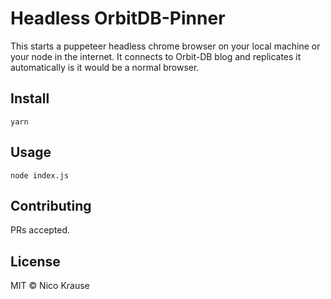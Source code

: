 # Headless OrbitDB-Pinner

This starts a puppeteer headless chrome browser on your local machine or your node in the internet. It connects to Orbit-DB blog and replicates it automatically is it would be a normal browser. 

## Install

```
yarn 
```

## Usage

```
node index.js
```

## Contributing

PRs accepted.

## License

MIT © Nico Krause